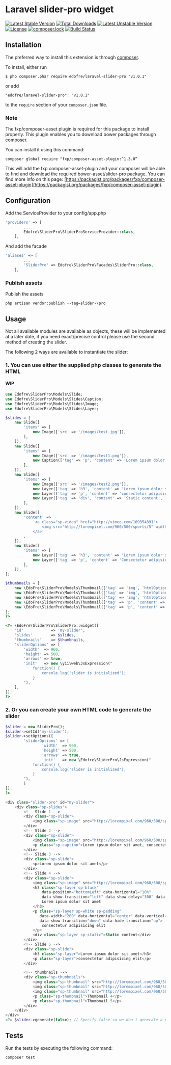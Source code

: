 # Laravel slider-pro widget

[![Latest Stable Version](https://poser.pugx.org/edofre/laravel-slider-pro/v/stable)](https://packagist.org/packages/edofre/laravel-slider-pro)
[![Total Downloads](https://poser.pugx.org/edofre/laravel-slider-pro/downloads)](https://packagist.org/packages/edofre/laravel-slider-pro)
[![Latest Unstable Version](https://poser.pugx.org/edofre/laravel-slider-pro/v/unstable)](https://packagist.org/packages/edofre/laravel-slider-pro)
[![License](https://poser.pugx.org/edofre/laravel-slider-pro/license)](https://packagist.org/packages/edofre/laravel-slider-pro)
[![composer.lock](https://poser.pugx.org/edofre/laravel-slider-pro/composerlock)](https://packagist.org/packages/edofre/laravel-slider-pro)
[![Build Status](https://travis-ci.org/Edofre/laravel-slider-pro.svg?branch=master)](https://travis-ci.org/Edofre/laravel-slider-pro)

## Installation

The preferred way to install this extension is through [composer](http://getcomposer.org/download/).

To install, either run

```
$ php composer.phar require edofre/laravel-slider-pro "v1.0.1"
```

or add

```
"edofre/laravel-slider-pro": "v1.0.1"
```

to the ```require``` section of your `composer.json` file.

### Note 
The fxp/composer-asset plugin is required for this package to install properly.
This plugin enables you to download bower packages through composer.

You can install it using this command:
```
composer global require "fxp/composer-asset-plugin:^1.3.0”
```

This will add the fxp composer-asset-plugin and your composer will be able to find and download the required bower-asset/slider-pro package.
You can find more info on this page: [https://packagist.org/packages/fxp/composer-asset-plugin](https://packagist.org/packages/fxp/composer-asset-plugin).

## Configuration
Add the ServiceProvider to your config/app.php
```php
'providers' => [
        ...
        Edofre\SliderPro\SliderProServiceProvider::class,
    ],
```

And add the facade
```php
'aliases' => [
        ...
        'SliderPro' => Edofre\SliderPro\Facades\SliderPro::class,
    ],
```

### Publish assets
Publish the assets
```
php artisan vendor:publish --tag=slider-\pro
```

## Usage 

Not all available modules are available as objects, these will be implemented at a later date, 
if you need exact/precise control please use the second method of creating the slider.

The following 2 ways are available to instantiate the slider:

### 1. You can use either the supplied php classes to generate the HTML

#### WIP
```php
use Edofre\SliderPro\Models\Slide;
use Edofre\SliderPro\Models\Slides\Caption;
use Edofre\SliderPro\Models\Slides\Image;
use Edofre\SliderPro\Models\Slides\Layer;

$slides = [
	new Slide([
		'items' => [
			new Image(['src' => '/images/test.jpg']),
		],
	]),
	new Slide([
		'items' => [
			new Image(['src' => '/images/test1.png']),
			new Caption(['tag' => 'p', 'content' => 'Lorem ipsum dolor sit amet, consectetur adipisicing elit.']),
		],
	]),
	new Slide([
		'items' => [
			new Image(['src' => '/images/test2.png']),
			new Layer(['tag' => 'h3', 'content' => 'Lorem ipsum dolor sit amet', 'htmlOptions' => ['class' => 'sp-black', 'data-position' => "bottomLeft", 'data-horizontal' => "10%", 'data-show-transition' => "left", 'data-show-delay' => "300", 'data-hide-transition' => "right"]]),
			new Layer(['tag' => 'p', 'content' => 'consectetur adipisicing elit', 'htmlOptions' => ['class' => 'sp-white sp-padding', 'data-width' => "200", 'data-horizontal' => "center", 'data-vertical' => "40%", 'data-show-transition' => "down", 'data-hide-transition' => "up"]]),
			new Layer(['tag' => 'div', 'content' => 'Static content', 'htmlOptions' => ['class' => 'sp-static']]),
		],
	]),
	new Slide([
		'content' =>
			'<a class="sp-video" href="http://vimeo.com/109354891">
				<img src="http://lorempixel.com/960/500/sports/5" width="500" height="300"/>
			</a>'
		,
	]),
	new Slide([
		'items' => [
			new Layer(['tag' => 'h3', 'content' => 'Lorem ipsum dolor sit amet']),
			new Layer(['tag' => 'p', 'content' => 'Consectetur adipisicing elit']),
		],
	]),
];

$thumbnails = [
	new \EdoFre\SliderPro\Models\Thumbnail(['tag' => 'img', 'htmlOptions' => ['src' => "/images/ttest.jpg", 'data-src' => "/images/test.jpg"]]),
	new \EdoFre\SliderPro\Models\Thumbnail(['tag' => 'img', 'htmlOptions' => ['src' => "/images/ttest1.png", 'data-src' => "/images/test1.png"]]),
	new \EdoFre\SliderPro\Models\Thumbnail(['tag' => 'img', 'htmlOptions' => ['src' => "/images/ttest2.png", 'data-src' => "/images/test2.png"]]),
	new \EdoFre\SliderPro\Models\Thumbnail(['tag' => 'p', 'content' => 'Thumbnail for video']),
	new \EdoFre\SliderPro\Models\Thumbnail(['tag' => 'p', 'content' => 'Thumbnail 5']),
];
?>

<?= \EdoFre\SliderPro\SliderPro::widget([
	'id'            => 'my-slider',
	'slides'        => $slides,
	'thumbnails'    => $thumbnails,
	'sliderOptions' => [
		'width'  => 960,
		'height' => 500,
		'arrows' => true,
		'init'   => new \yii\web\JsExpression("
			function() {
				console.log('slider is initialized');
			}
		"),
	],
]);
?>
```

### 2. Or you can create your own HTML code to generate the slider

```php
$slider = new SliderPro();
$slider->setId('my-slider');
$slider->setOptions([
        'sliderOptions' => [
                'width'  => 960,
                'height' => 500,
                'arrows' => true,
                'init'   => new \Edofre\SliderPro\JsExpression("
            function() {
                console.log('slider is initialized');
            }
        "),
        ]
]); 
?>

<div class="slider-pro" id="my-slider">
    <div class="sp-slides">
        <!-- Slide 1 -->
        <div class="sp-slide">
            <img class="sp-image" src="http://lorempixel.com/960/500/sports/1"/>
        </div>
        <!-- Slide 2 -->
        <div class="sp-slide">
            <img class="sp-image" src="http://lorempixel.com/960/500/sports/2"/>
            <p class="sp-caption">Lorem ipsum dolor sit amet, consectetur adipisicing elit.</p>
        </div>
        <!-- Slide 3 -->
        <div class="sp-slide">
            <p>Lorem ipsum dolor sit amet</p>
        </div>
        <!-- Slide 4 -->
        <div class="sp-slide">
            <img class="sp-image" src="http://lorempixel.com/960/500/sports/3"/>
            <h3 class="sp-layer sp-black"
                data-position="bottomLeft" data-horizontal="10%"
                data-show-transition="left" data-show-delay="300" data-hide-transition="right">
                Lorem ipsum dolor sit amet
            </h3>
            <p class="sp-layer sp-white sp-padding"
               data-width="200" data-horizontal="center" data-vertical="40%"
               data-show-transition="down" data-hide-transition="up">
                consectetur adipisicing elit
            </p>
            <div class="sp-layer sp-static">Static content</div>
        </div>
        <!-- Slide 5 -->
        <div class="sp-slide">
            <h3 class="sp-layer">Lorem ipsum dolor sit amet</h3>
            <p class="sp-layer">consectetur adipisicing elit</p>
        </div>

        <!-- thumbnails -->
        <div class="sp-thumbnails">
            <img class="sp-thumbnail" src="http://lorempixel.com/960/500/sports/1" data-src="http://lorempixel.com/480/250/sports/1"/>
            <img class="sp-thumbnail" src="http://lorempixel.com/960/500/sports/2" data-src="http://lorempixel.com/480/250/sports/2"/>
            <img class="sp-thumbnail" src="http://lorempixel.com/960/500/sports/3" data-src="http://lorempixel.com/480/250/sports/3"/>
            <p class="sp-thumbnail">Thumbnail 4</p>
            <p class="sp-thumbnail">Thumbnail 5</p>
        </div>
    </div>
</div>
<?= $slider->generate(false); // Specify false so we don't generate a new <div> ?>
```

## Tests

Run the tests by executing the following command:
```
composer test
```